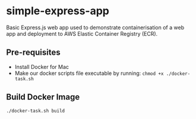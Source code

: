 # simple-express-app
Basic Express.js web app used to demonstrate containerisation of a web app and deployment to AWS Elastic Container Registry (ECR).

## Pre-requisites
- Install Docker for Mac
- Make our docker scripts file executable by running: `chmod +x ./docker-task.sh`

## Build Docker Image
```
./docker-task.sh build
```


